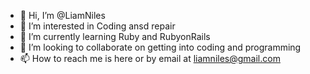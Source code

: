 - 👋 Hi, I’m @LiamNiles
- 👀 I’m interested in Coding ansd repair
- 🌱 I’m currently learning Ruby and RubyonRails
- 💞️ I’m looking to collaborate on getting into coding and programming
- 📫 How to reach me is here or by email at liamniles@gmail.com

<!---
LiamNiles/LiamNiles is a ✨ special ✨ repository because its `README.md` (this file) appears on your GitHub profile.
You can click the Preview link to take a look at your changes.
--->
